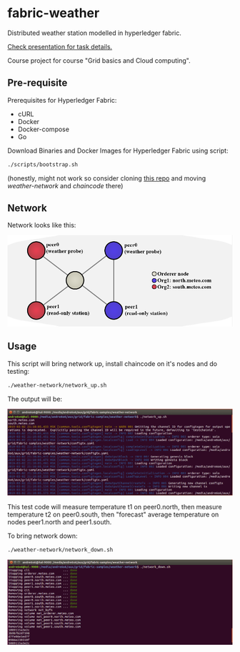 # fabric-weather
Distributed weather station modelled in hyperledger fabric.

[Check presentation for task details.](https://docs.google.com/presentation/d/e/2PACX-1vSD2ynCXTRIhzSIm0LrA-__1AiRCSmVheJNFeABG_GciVWIj_cGOBsHQS3GF7q85CSFzAbksP98a72l/pub?start=false&loop=false&delayms=3000)

Course project for course "Grid basics and Cloud computing".

## Pre-requisite
Prerequisites for Hyperledger Fabric:
* cURL
* Docker
* Docker-compose
* Go

Download Binaries and Docker Images for Hyperledger Fabric using script:
```bash
./scripts/bootstrap.sh
```
(honestly, might not work so consider cloning [this repo](https://github.com/hyperledger/fabric-samples) and moving *weather-network* and *chaincode* there)

## Network
Network looks like this:

![Here goes scheme](docs/net.png)

## Usage
This script will bring network up, install chaincode on it's nodes and do testing:
```bash
./weather-network/network_up.sh
```
The output will be:

![Here goes gif](docs/cli_up.gif)

This test code will measure temperature t1 on peer0.north, then measure temperature t2 on peer0.south, then "forecast" average temperature on nodes peer1.north and peer1.south.

To bring network down:
```bash
./weather-network/network_down.sh
```

![Here goes gif 2](docs/cli_down.gif)
